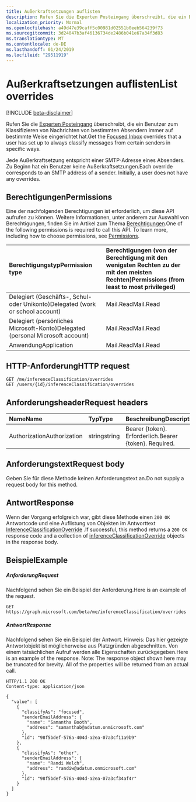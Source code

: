 ```yaml
---
title: Außerkraftsetzungen auflisten
description: Rufen Sie die Experten Posteingang überschreibt, die ein Benutzer zum Klassifizieren von Nachrichten von bestimmten Absendern immer auf bestimmte Weise eingerichtet hat.
localization_priority: Normal
ms.openlocfilehash: a49d47e39caff5c00981d02551b0eeb564239f73
ms.sourcegitcommit: 3d24047b3af46136734de2486b041e67a34f3d83
ms.translationtype: MT
ms.contentlocale: de-DE
ms.lasthandoff: 01/24/2019
ms.locfileid: "29511919"
---
```

# <a name="list-overrides"></a><span data-ttu-id="3a79e-103">Außerkraftsetzungen auflisten</span><span class="sxs-lookup"><span data-stu-id="3a79e-103">List overrides</span></span>

[!INCLUDE [beta-disclaimer](../../includes/beta-disclaimer.md)]

<span data-ttu-id="3a79e-104">Rufen Sie die [Experten Posteingang](../resources/manage-focused-inbox.md) überschreibt, die ein Benutzer zum Klassifizieren von Nachrichten von bestimmten Absendern immer auf bestimmte Weise eingerichtet hat.</span><span class="sxs-lookup"><span data-stu-id="3a79e-104">Get the [Focused Inbox](../resources/manage-focused-inbox.md) overrides that a user has set up to always classify messages from certain senders in specific ways.</span></span>

<span data-ttu-id="3a79e-p101">Jede Außerkraftsetzung entspricht einer SMTP-Adresse eines Absenders. Zu Beginn hat ein Benutzer keine Außerkraftsetzungen.</span><span class="sxs-lookup"><span data-stu-id="3a79e-p101">Each override corresponds to an SMTP address of a sender. Initially, a user does not have any overrides.</span></span>
## <a name="permissions"></a><span data-ttu-id="3a79e-107">Berechtigungen</span><span class="sxs-lookup"><span data-stu-id="3a79e-107">Permissions</span></span>
<span data-ttu-id="3a79e-p102">Eine der nachfolgenden Berechtigungen ist erforderlich, um diese API aufrufen zu können. Weitere Informationen, unter anderem zur Auswahl von Berechtigungen, finden Sie im Artikel zum Thema [Berechtigungen](/graph/permissions-reference).</span><span class="sxs-lookup"><span data-stu-id="3a79e-p102">One of the following permissions is required to call this API. To learn more, including how to choose permissions, see [Permissions](/graph/permissions-reference).</span></span>

|<span data-ttu-id="3a79e-110">Berechtigungstyp</span><span class="sxs-lookup"><span data-stu-id="3a79e-110">Permission type</span></span>      | <span data-ttu-id="3a79e-111">Berechtigungen (von der Berechtigung mit den wenigsten Rechten zu der mit den meisten Rechten)</span><span class="sxs-lookup"><span data-stu-id="3a79e-111">Permissions (from least to most privileged)</span></span>              |
|:--------------------|:---------------------------------------------------------|
|<span data-ttu-id="3a79e-112">Delegiert (Geschäfts-, Schul- oder Unikonto)</span><span class="sxs-lookup"><span data-stu-id="3a79e-112">Delegated (work or school account)</span></span> | <span data-ttu-id="3a79e-113">Mail.Read</span><span class="sxs-lookup"><span data-stu-id="3a79e-113">Mail.Read</span></span>    |
|<span data-ttu-id="3a79e-114">Delegiert (persönliches Microsoft-Konto)</span><span class="sxs-lookup"><span data-stu-id="3a79e-114">Delegated (personal Microsoft account)</span></span> | <span data-ttu-id="3a79e-115">Mail.Read</span><span class="sxs-lookup"><span data-stu-id="3a79e-115">Mail.Read</span></span>    |
|<span data-ttu-id="3a79e-116">Anwendung</span><span class="sxs-lookup"><span data-stu-id="3a79e-116">Application</span></span> | <span data-ttu-id="3a79e-117">Mail.Read</span><span class="sxs-lookup"><span data-stu-id="3a79e-117">Mail.Read</span></span> |

## <a name="http-request"></a><span data-ttu-id="3a79e-118">HTTP-Anforderung</span><span class="sxs-lookup"><span data-stu-id="3a79e-118">HTTP request</span></span>
<!-- { "blockType": "ignored" } -->
```http
GET /me/inferenceClassification/overrides
GET /users/{id}/inferenceClassification/overrides
```

## <a name="request-headers"></a><span data-ttu-id="3a79e-119">Anforderungsheader</span><span class="sxs-lookup"><span data-stu-id="3a79e-119">Request headers</span></span>
| <span data-ttu-id="3a79e-120">Name</span><span class="sxs-lookup"><span data-stu-id="3a79e-120">Name</span></span>       | <span data-ttu-id="3a79e-121">Typ</span><span class="sxs-lookup"><span data-stu-id="3a79e-121">Type</span></span> | <span data-ttu-id="3a79e-122">Beschreibung</span><span class="sxs-lookup"><span data-stu-id="3a79e-122">Description</span></span>|
|:---------------|:--------|:----------|
| <span data-ttu-id="3a79e-123">Authorization</span><span class="sxs-lookup"><span data-stu-id="3a79e-123">Authorization</span></span>  | <span data-ttu-id="3a79e-124">string</span><span class="sxs-lookup"><span data-stu-id="3a79e-124">string</span></span>  | <span data-ttu-id="3a79e-p103">Bearer {token}. Erforderlich.</span><span class="sxs-lookup"><span data-stu-id="3a79e-p103">Bearer {token}. Required.</span></span> |

## <a name="request-body"></a><span data-ttu-id="3a79e-127">Anforderungstext</span><span class="sxs-lookup"><span data-stu-id="3a79e-127">Request body</span></span>
<span data-ttu-id="3a79e-128">Geben Sie für diese Methode keinen Anforderungstext an.</span><span class="sxs-lookup"><span data-stu-id="3a79e-128">Do not supply a request body for this method.</span></span>

## <a name="response"></a><span data-ttu-id="3a79e-129">Antwort</span><span class="sxs-lookup"><span data-stu-id="3a79e-129">Response</span></span>

<span data-ttu-id="3a79e-130">Wenn der Vorgang erfolgreich war, gibt diese Methode einen `200 OK` Antwortcode und eine Auflistung von Objekten im Antworttext [InferenceClassificationOverride](../resources/inferenceclassificationoverride.md) .</span><span class="sxs-lookup"><span data-stu-id="3a79e-130">If successful, this method returns a `200 OK` response code and a collection of [inferenceClassificationOverride](../resources/inferenceclassificationoverride.md) objects in the response body.</span></span>
## <a name="example"></a><span data-ttu-id="3a79e-131">Beispiel</span><span class="sxs-lookup"><span data-stu-id="3a79e-131">Example</span></span>
##### <a name="request"></a><span data-ttu-id="3a79e-132">Anforderung</span><span class="sxs-lookup"><span data-stu-id="3a79e-132">Request</span></span>
<span data-ttu-id="3a79e-133">Nachfolgend sehen Sie ein Beispiel der Anforderung.</span><span class="sxs-lookup"><span data-stu-id="3a79e-133">Here is an example of the request.</span></span>
<!-- {
  "blockType": "request",
  "name": "get_overrides"
}-->
```http
GET https://graph.microsoft.com/beta/me/inferenceClassification/overrides
```
##### <a name="response"></a><span data-ttu-id="3a79e-134">Antwort</span><span class="sxs-lookup"><span data-stu-id="3a79e-134">Response</span></span>
<span data-ttu-id="3a79e-p104">Nachfolgend sehen Sie ein Beispiel der Antwort. Hinweis: Das hier gezeigte Antwortobjekt ist möglicherweise aus Platzgründen abgeschnitten. Von einem tatsächlichen Aufruf werden alle Eigenschaften zurückgegeben.</span><span class="sxs-lookup"><span data-stu-id="3a79e-p104">Here is an example of the response. Note: The response object shown here may be truncated for brevity. All of the properties will be returned from an actual call.</span></span>
<!-- {
  "blockType": "response",
  "truncated": true,
  "@odata.type": "microsoft.graph.inferenceClassificationOverride",
  "isCollection": true
} -->
```http
HTTP/1.1 200 OK
Content-type: application/json

{
  "value": [
    {
      "classifyAs": "focused",
      "senderEmailAddress": {
        "name": "Samantha Booth",
        "address": "samanthab@adatum.onmicrosoft.com"
      },
      "id": "98f5bdef-576a-404d-a2ea-07a3cf11a9b9"
    },
    {
      "classifyAs": "other",
      "senderEmailAddress": {
        "name": "Randi Welch",
        "address": "randiw@adatum.onmicrosoft.com"
      },
      "id": "98f5bdef-576a-404d-a2ea-07a3cf34af4r"
    }
  ]
}
```

<!-- uuid: 8fcb5dbc-d5aa-4681-8e31-b001d5168d79
2015-10-25 14:57:30 UTC -->
<!--
{
  "type": "#page.annotation",
  "description": "List overrides",
  "keywords": "",
  "section": "documentation",
  "tocPath": "",
  "suppressions": [
    "Error: /api-reference/beta/api/inferenceclassification-list-overrides.md:\r\n      Exception processing links.\r\n    System.ArgumentException: Link Definition was null. Link text: !INCLUDE [beta-disclaimer](../../includes/beta-disclaimer.md)\r\n      at ApiDoctor.Validation.DocFile.get_LinkDestinations()\r\n      at ApiDoctor.Validation.DocSet.ValidateLinks(Boolean includeWarnings, String[] relativePathForFiles, IssueLogger issues, Boolean requireFilenameCaseMatch, Boolean printOrphanedFiles)"
  ]
}
-->
